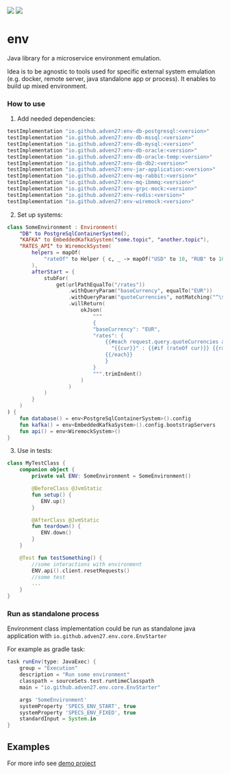 [![][badge-ci]][workflow-ci]
[![][badge-central]][oap-central]

# env

Java library for a microservice environment emulation.

Idea is to be agnostic to tools used for specific external system emulation (e.g. docker, remote server, java standalone app or process). It enables to build up mixed environment.

### How to use

1. Add needed dependencies:

```groovy
testImplementation "io.github.adven27:env-db-postgresql:<version>"
testImplementation "io.github.adven27:env-db-mssql:<version>"
testImplementation "io.github.adven27:env-db-mysql:<version>"
testImplementation "io.github.adven27:env-db-oracle:<version>"
testImplementation "io.github.adven27:env-db-oracle-temp:<version>"
testImplementation "io.github.adven27:env-db-db2:<version>"
testImplementation "io.github.adven27:env-jar-application:<version>"
testImplementation "io.github.adven27:env-mq-rabbit:<version>"
testImplementation "io.github.adven27:env-mq-ibmmq:<version>"
testImplementation "io.github.adven27:env-grpc-mock:<version>"
testImplementation "io.github.adven27:env-redis:<version>"
testImplementation "io.github.adven27:env-wiremock:<version>"
```

2. Set up systems:

```kotlin
class SomeEnvironment : Environment(
    "DB" to PostgreSqlContainerSystem(),
    "KAFKA" to EmbeddedKafkaSystem("some.topic", "another.topic"),
    "RATES_API" to WiremockSystem(
        helpers = mapOf(
            "rateOf" to Helper { c, _ -> mapOf("USD" to 10, "RUB" to 100, "JPY" to 0.1, "CNY" to 0.01)[c.toString()] },
        ),
        afterStart = {
            stubFor(
                get(urlPathEqualTo("/rates"))
                    .withQueryParam("baseCurrency", equalTo("EUR"))
                    .withQueryParam("quoteCurrencies", notMatching("^\$"))
                    .willReturn(
                        okJson(
                            """
                            {
                            "baseCurrency": "EUR",
                            "rates": {
                                {{#each request.query.quoteCurrencies as |cur|}}
                                  "{{cur}}" : {{#if (rateOf cur)}} {{rateOf cur}} {{else}} null {{/if}} {{#unless @last}},{{/unless}}
                                {{/each}}
                                }
                            }
                            """.trimIndent()
                        )
                    )
            )
        }
    )
) {
    fun database() = env<PostgreSqlContainerSystem>().config
    fun kafka() = env<EmbeddedKafkaSystem>().config.bootstrapServers
    fun api() = env<WiremockSystem>()
}
```

3. Use in tests:

```kotlin
class MyTestClass {
    companion object {
        private val ENV: SomeEnvironment = SomeEnvironment()

        @BeforeClass @JvmStatic
        fun setup() {
           ENV.up()
        }

        @AfterClass @JvmStatic
        fun teardown() {
           ENV.down()
        }
    }

    @Test fun testSomething() {
        //some interactions with environment
        ENV.api().client.resetRequests()
        //some test
        ...
    }
}
```

### Run as standalone process

Environment class implementation could be run as standalone java application with `io.github.adven27.env.core.EnvStarter`

For example as gradle task:

```groovy
task runEnv(type: JavaExec) {
    group = "Execution"
    description = "Run some environment"
    classpath = sourceSets.test.runtimeClasspath
    main = "io.github.adven27.env.core.EnvStarter"

    args 'SomeEnvironment'
    systemProperty 'SPECS_ENV_START', true
    systemProperty 'SPECS_ENV_FIXED', true
    standardInput = System.in
}
```

## Examples

For more info see [demo project](https://github.com/Adven27/service-tests/blob/master/demo/src/test/kotlin/specs/Specs.kt#L51)


[badge-central]: https://img.shields.io/maven-central/v/io.github.adven27/env-core?label=Maven%20Central
[oap-central]: https://search.maven.org/search?q=io.github.adven27
[badge-ci]: https://github.com/toronik/env/workflows/CI/badge.svg
[workflow-ci]: https://github.com/toronik/env/actions?query=workflow%3Abuild
